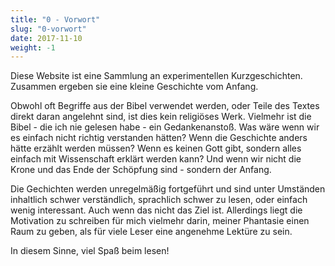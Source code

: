 ```yaml
---
title: "0 - Vorwort"
slug: "0-vorwort"
date: 2017-11-10
weight: -1
---
```


Diese Website ist eine Sammlung an experimentellen Kurzgeschichten.
Zusammen ergeben sie eine kleine Geschichte vom Anfang.

Obwohl oft Begriffe aus der Bibel verwendet werden, oder Teile des Textes direkt daran angelehnt sind, ist dies kein religiöses Werk.
Vielmehr ist die Bibel - die ich nie gelesen habe - ein Gedankenanstoß.
Was wäre wenn wir es einfach nicht richtig verstanden hätten?
Wenn die Geschichte anders hätte erzählt werden müssen?
Wenn es keinen Gott gibt, sondern alles einfach mit Wissenschaft erklärt werden kann?
Und wenn wir nicht die Krone und das Ende der Schöpfung sind - sondern der Anfang.

Die Gechichten werden unregelmäßig fortgeführt und sind unter Umständen inhaltlich schwer verständlich, sprachlich schwer zu lesen, oder einfach wenig interessant.
Auch wenn das nicht das Ziel ist.
Allerdings liegt die Motivation zu schreiben für mich vielmehr darin, meiner Phantasie einen Raum zu geben, als für viele Leser eine angenehme Lektüre zu sein.

In diesem Sinne, viel Spaß beim lesen!
